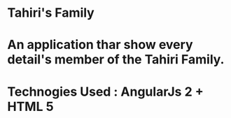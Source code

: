 # Tahiri's Family 
# An application thar show every detail's member of the Tahiri Family.
# Technogies Used : AngularJs 2 + HTML 5